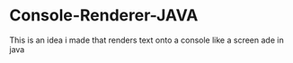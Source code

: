 # Console-Renderer-JAVA
This is an idea i made that renders text onto a console like a screen ade in java
